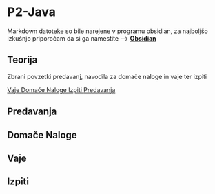# P2-Java

Markdown datoteke so bile narejene v programu obsidian, za najboljšo izkušnjo priporočam da si ga namestite --> <b><a href="https://obsidian.md/"> Obsidian </a></b>


## Teorija

Zbrani povzetki predavanj, navodila za domače naloge in vaje ter izpiti

<a href="https://github.com/GameExplorer/P2-Java/tree/master/src/Teorija/Vaje"> Vaje </a>
<a href="https://github.com/GameExplorer/P2-Java/tree/master/src/Teorija/Doma%C4%8De%20Naloge"> Domače Naloge </a>
<a href="https://github.com/GameExplorer/P2-Java/tree/master/src/Teorija/Izpiti">Izpiti </a>
<a href="https://github.com/GameExplorer/P2-Java/tree/master/src/Teorija/Predavanja"> Predavanja </a>

## Predavanja

## Domače Naloge

## Vaje

## Izpiti
